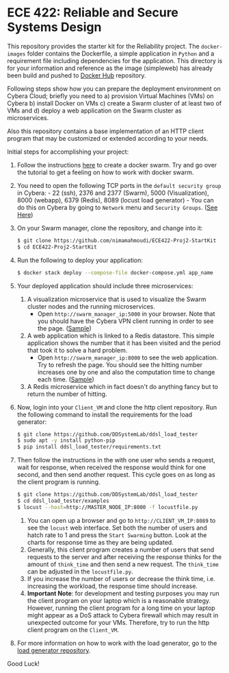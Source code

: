 ECE 422: Reliable and Secure Systems Design 
=============
This repository provides the starter kit for the Reliability project. The `docker-images` folder
contains the Dockerfile, a simple application in `Python` and a requirement file including dependencies for
the application. This directory is for your information and reference as the image (simpleweb) has already been build 
and pushed to [Docker Hub](https://hub.docker.com/r/henaras/simpleweb) repository.

Following steps show how you can prepare the deployment environment on Cybera Cloud; briefly you need to a) provision 
Virtual Machines (VMs) on Cybera b) install Docker on VMs c) create a Swarm cluster of at least two of 
VMs and d) deploy a web application on the Swarm cluster as microservices.

Also this repository contains a base implementation of an HTTP client program that may be customized or extended 
according to your needs. 

Initial steps for accomplishing your project:   

1. Follow the instructions [here](https://github.com/DDSystemLab/cybera-docker-swarm) to create a docker swarm. Try and go over the tutorial to get a feeling on how to work with docker swarm.

2. You need to open the following TCP ports in the `default security group` in Cybera:
        - 22 (ssh), 2376 and 2377 (Swarm), 5000 (Visualization), 8000 (webapp), 6379 (Redis), 8089 (locust load generator)
        - You can do this on Cybera by going to `Network` menu and `Security Groups`. ([See Here](./figures/sg.png))
    
3. On your Swarm manager, clone the repository, and change into it:
    ```bash
    $ git clone https://github.com/nimamahmoudi/ECE422-Proj2-StartKit
    $ cd ECE422-Proj2-StartKit
    ```
4. Run the following to deploy your application:
    ```bash
    $ docker stack deploy --compose-file docker-compose.yml app_name
    ```
5.  Your deployed application should include three microservices:
    1. A visualization microservice that is used to visualize the Swarm cluster nodes and the running microservices. 
        - Open `http://swarm_manager_ip:5000` in your browser. Note that you should have the Cybera VPN client 
        running in order to see the page. ([Sample](./figures/vis.png))
    2. A web application which is linked to a Redis datastore. This simple application shows the number that it has 
        been visited and the period that took it to solve a hard problem. 
        - Open `http://swarm_manager_ip:8000` to see the web application. Try to refresh the page. You should see the 
        hitting number increases one by one and also the computation time to change each time. ([Sample](./figures/app.png))
    3. A Redis microservice which in fact doesn't do anything fancy but to return the number of hitting.

6.  Now, login into your `Client_VM` and clone the http client repository. Run the following command to install the requirements for the load generator:
    ```bash
    $ git clone https://github.com/DDSystemLab/ddsl_load_tester
    $ sudo apt -y install python-pip
    $ pip install ddsl_load_tester/requirements.txt
    ```

7.  Then follow the instructions in the  with one user who sends a request, wait for response, when received the 
    response would think for one second, and then send another request. This cycle goes on as long as the client 
    program is running.
    ```bash
    $ git clone https://github.com/DDSystemLab/ddsl_load_tester
    $ cd ddsl_load_tester/examples
    $ locust --host=http://MASTER_NODE_IP:8000 -f locustfile.py
    ```
    1. You can open up a browser and go to `http://CLIENT_VM_IP:8089` to see the `locust` web interface. Set both the number of users and hatch rate to 1 and
       press the `Start Swarming` button.
       Look at the charts for response time as they are being updated.
    3. Generally, this client program creates a number of users that send requests to the server and after receiving 
        the response thinks for the amount of `think_time` and then send a new request.
        The `think_time` can be adjusted in the `locustfile.py`.
    4. If you increase the number of users or decrease the think time, i.e. increasing the workload, the response 
        time should increase.
    5. **Important Note**: for development and testing purposes you may run the client program on your laptop 
    which is a reasonable strategy. However, running the client program for a long time on your laptop might appear as 
    a DoS attack to Cybera firewall which may result in unexpected outcome for your VMs. Therefore, try to run the 
    http client program on the `Client_VM`.
    

8. For more information on how to work with the load generator, go to the [load generator repository](https://github.com/DDSystemLab/ddsl_load_tester).
    
 Good Luck!
